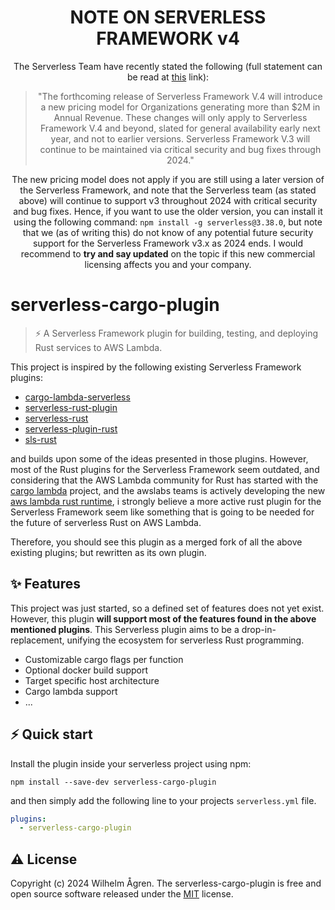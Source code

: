 <div align="center">

  # NOTE ON SERVERLESS FRAMEWORK v4

  The Serverless Team have recently stated the following (full statement can be read at [this][serverless_framework_v4_url] link):
  > "The forthcoming release of Serverless Framework V.4 will introduce a new pricing model for Organizations generating more than $2M in Annual Revenue. These changes will only apply to Serverless Framework V.4 and beyond, slated for general availability early next year, and not to earlier versions. Serverless Framework V.3 will continue to be maintained via critical security and bug fixes through 2024."

  The new pricing model does not apply if you are still using a later version of the Serverless Framework, and note that the Serverless team (as stated above)
  will continue to support v3 throughout 2024 with critical security and bug fixes. Hence, if you want to use the older version, you can install it using the
  following command: `npm install -g serverless@3.38.0`, but note that we (as of writing this) do not know of any potential future security support for the
  Serverless Framework v3.x as 2024 ends. I would recommend to **try and say updated** on the topic if this new commercial licensing affects you and your
  company.
  
</div>


# serverless-cargo-plugin
> ⚡️ A Serverless Framework plugin for building, testing, and deploying Rust services to AWS Lambda.

This project is inspired by the following existing Serverless Framework plugins:
* [cargo-lambda-serverless][cargo_lambda_serverless_url]
* [serverless-rust-plugin][serverless_rust_plugin_url]
* [serverless-rust][serverless_rust_url]
* [serverless-plugin-rust][serverless_plugin_rust_url]
* [sls-rust][sls_rust_url]

and builds upon some of the ideas presented in those plugins. However, most of the Rust plugins for the Serverless Framework seem outdated, and considering that the AWS Lambda community for Rust has started with the [cargo lambda][cargo_lambda_url] project, and the awslabs teams is actively developing the new [aws lambda rust runtime][aws_lambda_rust_runtime_url], i strongly believe a more active rust plugin for the Serverless Framework seem like something that is going to be needed for the future of serverless Rust on AWS Lambda.

Therefore, you should see this plugin as a merged fork of all the above existing plugins; but rewritten as its own plugin.


## ✨ Features

This project was just started, so a defined set of features does not yet exist. However, this plugin **will support most of the features found in the above mentioned plugins**. This Serverless plugin aims to be a drop-in-replacement, unifying the ecosystem for serverless Rust programming.

* Customizable cargo flags per function
* Optional docker build support
* Target specific host architecture
* Cargo lambda support
* ...


## ⚡️ Quick start

Install the plugin inside your serverless project using npm:

```
npm install --save-dev serverless-cargo-plugin
```

and then simply add the following line to your projects `serverless.yml` file.

```yml
plugins:
  - serverless-cargo-plugin
```


## ⚠️ License

Copyright (c) 2024 Wilhelm Ågren. The serverless-cargo-plugin is free and open source software released under the [MIT](repo_license_url) license.


<!-- README links -->

[aws_lambda_rust_runtime_url]: https://github.com/awslabs/aws-lambda-rust-runtime
[cargo_lambda_url]: https://www.cargo-lambda.info/
[cargo_lambda_serverless_url]: https://github.com/ipetrovbg/cargo-lambda
[serverless_framework_v4_url]: https://www.serverless.com/blog/serverless-framework-v4-a-new-model
[serverless_rust_plugin_url]: https://github.com/kaicoh/serverless-rust-plugin
[serverless_rust_url]: https://github.com/softprops/serverless-rust/
[serverless_plugin_rust_url]: https://github.com/MadebyAe/serverless-plugin-rust
[sls_rust_url]: https://github.com/fdaciuk/sls-rust

<!-- Repository links -->

[repo_license_url]: https://github.com/wilhelmagren/serverless-cargo-plugin/blob/main/LICENSE
